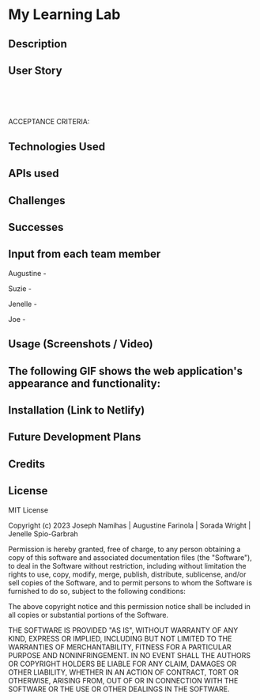# My Learning Lab

## Description


## User Story
 <br />
 <br />
 <br />

ACCEPTANCE CRITERIA:



## Technologies Used



## APIs used



## Challenges


## Successes


## Input from each team member

 Augustine - ``` ```

Suzie - ``` ```

Jenelle - ``` ```

Joe - ``` ```

## Usage (Screenshots / Video)


## The following GIF shows the web application's appearance and functionality:


## Installation (Link to Netlify)


## Future Development Plans



## Credits



## License

MIT License

Copyright (c) 2023 Joseph Namihas | Augustine Farinola | Sorada Wright | Jenelle Spio-Garbrah

Permission is hereby granted, free of charge, to any person obtaining a copy
of this software and associated documentation files (the "Software"), to deal
in the Software without restriction, including without limitation the rights
to use, copy, modify, merge, publish, distribute, sublicense, and/or sell
copies of the Software, and to permit persons to whom the Software is
furnished to do so, subject to the following conditions:

The above copyright notice and this permission notice shall be included in all
copies or substantial portions of the Software.

THE SOFTWARE IS PROVIDED "AS IS", WITHOUT WARRANTY OF ANY KIND, EXPRESS OR
IMPLIED, INCLUDING BUT NOT LIMITED TO THE WARRANTIES OF MERCHANTABILITY,
FITNESS FOR A PARTICULAR PURPOSE AND NONINFRINGEMENT. IN NO EVENT SHALL THE
AUTHORS OR COPYRIGHT HOLDERS BE LIABLE FOR ANY CLAIM, DAMAGES OR OTHER
LIABILITY, WHETHER IN AN ACTION OF CONTRACT, TORT OR OTHERWISE, ARISING FROM,
OUT OF OR IN CONNECTION WITH THE SOFTWARE OR THE USE OR OTHER DEALINGS IN THE
SOFTWARE.
